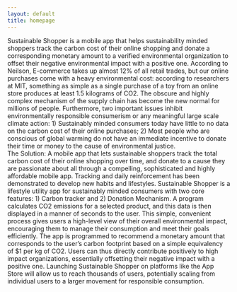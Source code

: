 ```yaml
---
layout: default
title: homepage
---
```

 Sustainable Shopper is a mobile app that helps sustainability minded shoppers track the carbon cost of their online shopping and donate a corresponding monetary amount to a verified environmental organization to offset their negative environmental impact with a positive one. 
 According to Neilson, E-commerce takes up almost 12% of all retail trades, but our online purchases come with a heavy environmental cost: according to researchers at MIT, something as simple as a single purchase of a toy from an online store produces at least 1.5 kilograms of CO2. The obscure and highly complex mechanism of the supply chain has become the new normal for millions of people. Furthermore, two important issues inhibit environmentally responsible consumerism or any meaningful large scale climate action: 1) Sustainably minded consumers today have little to no data on the carbon cost of their online purchases; 2) Most people who are conscious of global warming do not have an immediate incentive to donate their time or money to the cause of environmental justice.   
 The Solution: A mobile app that lets sustainable shoppers track the total carbon cost of their online shopping over time, and donate to a cause they are passionate about all through a compelling, sophisticated and highly affordable mobile app. Tracking and daily reinforcement has been demonstrated to develop new habits and lifestyles. Sustainable Shopper is a lifestyle utility app for sustainably minded consumers with two core features: 1) Carbon tracker and 2) Donation Mechanism. A program calculates CO2 emissions for a selected product, and this data is then displayed in a manner of seconds to the user. This simple, convenient process gives users a high-level view of their overall environmental impact, encouraging them to manage their consumption and meet their goals efficiently. The app is programmed to recommend a monetary amount that corresponds to the user’s carbon footprint based on a simple equivalency of $1 per kg of CO2. Users can thus directly contribute positively to high impact organizations, essentially offsetting their negative impact with a positive one. Launching Sustainable Shopper on platforms like the App Store will allow us to reach thousands of users, potentially scaling from individual users to a larger movement for responsible consumption. 
 
